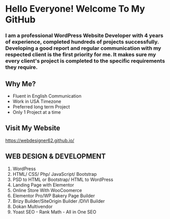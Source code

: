 # Hello Everyone! Welcome To My GitHub 

### I am a professional WordPress Website Developer with 4 years of experience, completed hundreds of projects successfully. Developing a good report and regular communication with my respected client is the first priority for me. It makes sure my every client's project is completed to the specific requirements they require.

## Why Me?
- Fluent in English Communication
- Work in USA Timezone
- Preferred long term Project
- Only 1 Project at a time

## Visit My Website
https://webdesigner62.github.io/

## WEB DESIGN & DEVELOPMENT
1. WordPress
2. HTML/ CSS/ Php/ JavaScript/ Bootstrap
3. PSD to HTML or Bootstrap/ HTML to WordPress
4. Landing Page with Elementor
5. Online Store With WooCoomerce
6. Elementor Pro/WP Bakery Page Builder
7. Brizy Builder/SiteOrigin Builder /DIVI Builder
8. Dokan Multivendor
9. Yoast SEO - Rank Math - All in One SEO
